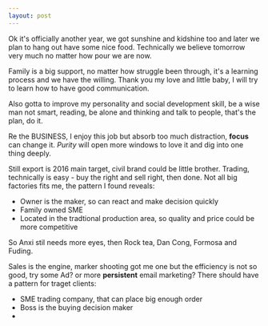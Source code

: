 ```yaml
---
layout: post
---
```

Ok it's officially another year, we got sunshine and kidshine too and later we plan to hang out have some nice food. Technically we believe tomorrow very much no matter how pour we are now.

Family is a big support, no matter how struggle been through, it's a learning process and we have the willing. Thank you my love and little baby, I will try to learn how to have good communication.

Also gotta to improve my personality and social development skill, be a wise man not smart, reading, be alone and thinking and talk to people, that's the plan, do it.

Re the BUSINESS, I enjoy this job but absorb too much distraction, **focus** can change it. *Purity* will open more windows to love it and dig into one thing deeply.

Still export is 2016 main target, civil brand could be little brother. Trading, technically is easy - buy the right and sell right, then done. Not all big factories fits me, the pattern I found reveals:
+ Owner is the maker, so can react and make decision quickly
+ Family owned SME
+ Located in the tradtional production area, so quality and price could be more competitive

So Anxi stil needs more eyes, then Rock tea, Dan Cong, Formosa and Fuding.

Sales is the engine, marker shooting got me one but the efficiency is not so good, try some Ad? or more **persistent** email marketing? There should have a pattern for traget clients:

+ SME trading company, that can place big enough order
+ Boss is the buying decision maker
+  

 

